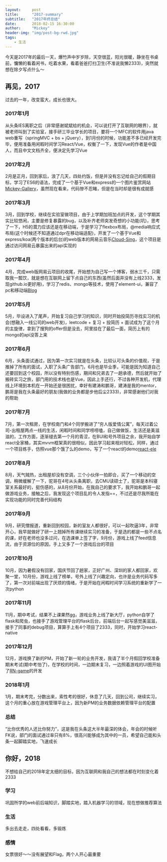 ```yaml
---
layout:     post
title:      "2017-summary"
subtitle:   "2017年终总结"
date:       2018-02-15 16:30:00
author:     "Mickey"
header-img: "img/post-bg-rwd.jpg"
tags:
    - 生活
---
```


今天是2017年的最后一天，爆竹声中岁岁除，天空很蓝，阳光很暖，静坐在书桌前，慵懒的看着闲书，吃着水果，看着爸爸打扫卫生(不准说我懒2333)，突然就想在除夕写点什么～

## 再见，2017

过去的一年，改变蛮大，成长也很大。

### 2017年1月

从头条IES离职之后（非常感谢斌斌给的机会，可以说打开了互联网的眼界），就被老师叫到了实验室，接手研三毕业学长的项目，要将一个MFC的软件用java web重写（springMVC + bs + jQuery），到1月份的时候，功能差不多已经开发完毕，便用准备用闲暇时间学习React/Vue，权衡了一下，发现Vue的作者是中国人，而且中文文档齐全，便决定先学习Vue

### 2017年2月

2月是正月，回到家后，浪了几天，四处约饭，但是并没有忘记给自己的假期目标，学习了ES6的语法，完成了一个基于Vue和express的一个图片鉴赏网站[Mickey-Gallery](https://github.com/mickey0524/Mickey-Gallery)，虽然现在看来，代码惨不忍睹，但是在当时却是很有成就感

### 2017年3月

3月，回到学校，继续在实验室做项目，由于上学期加班加点的开发，这个学期其实比较悠闲，主要是修复暴露的bug，以及补齐老师突发奇想的小功能(坑)，思考了一下，H5的潜力应该还是在移动端，于是学习了flexbox布局，@media响应式布局(这个时候还不知道通过dpr在移动端适配)，开发了一个基于Vue和express/koa(两个版本的后台)的web版本的网易云音乐[Cloud-Sing](https://github.com/mickey0524/Cloud-Sing)，这个项目是通过访问网易云暴露出来的api实现的

### 2017年4月

4月，完成web版网易云项目的收尾，开始想为自己写一个博客，弱水三千，只需取我一瓢饮，就是想在互联网上留下点自己的东西(虽然后面并没有上线2333，发现github.io更好用)，学习了redis、mongo等技术，使用了element-ui，兼容了pc和移动端[Blog](https://github.com/mickey0524/Blog)

### 2017年5月

5月，毕设进入了尾声，开始复习自己学习的知识，同时开始投简历寻找实习的机会(想融入一线公司的web开发)，leetcode + 复习 + 投简历 + 面试成为了这个月的主旋律，拿到了搜狗的offer但是没去，阿里挂在了最后一面，简历上有的mongo的api没答上来

### 2017年6月

6月，头条面试通过，因为第一次实习就是在头条，比较认可头条的价值观，于是推掉了所有的面试，入职了头条广告部门，6月也是毕业季，可能是因为知道自己还要回到这个校园，所以没有特别伤感，期间和兄弟去了一趟承德，然后就开始了搬砖实习之旅，部门用的技术栈也是Vue，因此上手还行，不过各种开发机，代理线上环境到本机在一开始还是很困扰，幸好有建涛和鹏哥，建涛是我的mentor，鹏哥是我在头条最好的朋友(我做的业务都是步他后尘2333)，非常感谢他们对我的帮助

### 2017年7月

7月，第一次租房，在学校南门和4个同学搬进了“穷人版爱情公寓”，每天过着公司-出租屋两点一线的生活，闲暇时间和同学唠唠嗑，自己做做饭，生活还是美滋滋的，工作方面，逐渐褪去第一个月的青涩，在BUI和号外项目之余，我开始自学react全家桶，其实mvvm框架真的很相似，因此学习起来相对轻松，同样，通过一个项目练手，仿照vue那个饿了么的demo，写了一个react的demo[react-ele](https://github.com/mickey0524/react-ele)

### 2017年8月

8月，天气贼热，出租屋却没有空调，三个小伙伴一拍即合，买了一个移动的空调，稍微缓解了一下，驼哥在4号从头条离职，去CMU读硕士了，驼哥是本科寝室关系最好的，挺伤感的，从8月份开始，在我自己的要求下，我开始和鹏哥一起做游戏业务，接触之后，我发现这个项目乱的令人发指==，不过还是尽我所能在实现功能的同时完善代码结构

### 2017年9月

9月，研究僧报道，重新回到校园，新的室友人都很好，可以一起吹逼3年，非常开心，我早就做好了研一上翘掉所有课继续实习的准备，于是选的都是一些不点名的课，好在老师也没多过问，在选课单上签了字，9月份，游戏上线了feed信息流，由于资源位的原因，手上又多了一个游戏后台的项目

### 2017年10月

10月，因为暑假没有回家，国庆节回了趟家，正好广州、深圳的家人都回家，欢聚一堂，10月份，游戏上线了榜单，号外上线了兴趣定向，也许是业务代码写多了，第一次对前端出现了厌烦的情绪，于是开始在闲暇时间学习系统的重新学了一次python

### 2017年11月

11月，期中考试，结果不上课果然gg，游戏业务上线了新大厅，python自学了flask和爬虫，也接手了游戏管理平台的flask后台，前端后台一起写感觉美滋滋，接手了同事的debug项目，算算手上有4个项目了2333，同时，开始学习react-native

### 2017年12月

12月，游戏换了新的PM，开始了新一轮的业务开发，我请了半个月假回学校准备期末考试(期中考怕了)，在学校的时间，一边期末复习，一边照着游戏的UI图开始了[RN-game](https://github.com/mickey0524/game)的开发

### 2018年1月

1月，期末考完，分数出来，索性考的很好，休息了几天，回到公司，继续实习，这个月的重心放在游戏管理平台上，因为新PM的业务数据依赖管理平台的配置

### 总结

“比你优秀的人还比你努力”，这是我在头条这大半年最深的体会，年会的时候听FK说，部门的面试通过率只有8%，很高兴能够成为其中的一员，希望自己能和头条一起脚踏实地，飞速成长

## 你好，2018

不想给自己的2018年定太细的目标，因为互联网和我自己的想法都在时刻变化着2333

### 学习

巩固所学的web前后端知识，脚踏实地，踏入机器学习的领域，现在想做推荐算法

### 生活

多出去走走，四处看看，多锻炼

### 感情

女票很好～～没有展望和Flag，两个人开心最重要





